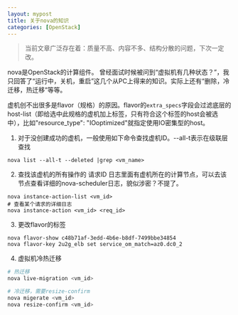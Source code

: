 ```yaml
---
layout: mypost
title: 关于nova的知识
categories: [OpenStack]
---
```


> 当前文章广泛存在着：质量不高、内容不多、结构分散的问题，下次一定改。

nova是OpenStack的计算组件。
曾经面试时候被问到“虚拟机有几种状态？”，我只回答了“运行中，关机，重启”这几个从PC上得来的知识。实际上还有“删除，冷迁移，热迁移”等等。

虚机创不出很多是flavor（规格）的原因。flavor的`extra_specs`字段会过滤底层的host-list（即给选中此规格的虚机加上标签，只有符合这个标签的host会被选中），比如"resource_type": "IOoptimized"就指定使用IO密集型的host。

1. 对于没创建成功的虚机，一般使用如下命令查找虚机ID。--all-t表示在级联层查找
```
nova list --all-t --deleted |grep <vm_name>
```

2. 查找该虚机的所有操作的 请求ID
日志里面有虚机所在的计算节点，可以去该节点查看详细的nova-scheduler日志，貌似涉密？不提了。
```
nova instance-action-list <vm_id>
# 查看某个请求的详细日志
nova instance-action <vm_id> <req_id>
```

3. 更改flavor的标签
```
nova flavor-show c48b71af-3edd-4b6e-b8df-7499bbe34854
nova flavor-key 2u2g_elb set service_om_match=az0.dc0_2
```

4. 虚拟机冷热迁移
```bash
# 热迁移
nova live-migration <vm_id>

# 冷迁移，需要resize-confirm 
nova migerate <vm_id>
nova resize-confirm <vm_id>
```
